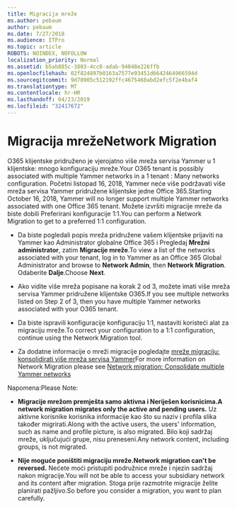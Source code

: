 ```yaml
---
title: Migracija mreže
ms.author: pebaum
author: pebaum
ms.date: 7/27/2018
ms.audience: ITPro
ms.topic: article
ROBOTS: NOINDEX, NOFOLLOW
localization_priority: Normal
ms.assetid: b5ab885c-3803-4cc8-adab-94848e226ffb
ms.openlocfilehash: 02f824897b0163a7577e93451d6642464966594d
ms.sourcegitcommit: 9d78905c512192ffc4675468abd2efc5f2e4baf4
ms.translationtype: MT
ms.contentlocale: hr-HR
ms.lasthandoff: 04/23/2019
ms.locfileid: "32417672"
---
```

# <a name="network-migration"></a><span data-ttu-id="0687f-102">Migracija mreže</span><span class="sxs-lookup"><span data-stu-id="0687f-102">Network Migration</span></span>

<span data-ttu-id="0687f-103">O365 klijentske pridruženo je vjerojatno više mreža servisa Yammer u 1 klijentske: mnogo konfiguraciju mreže.</span><span class="sxs-lookup"><span data-stu-id="0687f-103">Your O365 tenant is possibly associated with multiple Yammer networks in a 1 tenant : Many networks configuration.</span></span> <span data-ttu-id="0687f-104">Početni listopad 16, 2018, Yammer neće više podržavati više mreža servisa Yammer pridružene klijentske jedne Office 365.</span><span class="sxs-lookup"><span data-stu-id="0687f-104">Starting October 16, 2018, Yammer will no longer support multiple Yammer networks associated with one Office 365 tenant.</span></span> <span data-ttu-id="0687f-105">Možete izvršiti migracije mreže da biste dobili Preferirani konfiguracije 1:1.</span><span class="sxs-lookup"><span data-stu-id="0687f-105">You can perform a Network Migration to get to a preferred 1:1 configuration.</span></span>
  
- <span data-ttu-id="0687f-106">Da biste pogledali popis mreža pridružene vašem klijentske prijaviti na Yammer kao Administrator globalne Office 365 i Pregledaj **Mrežni administrator**, zatim **Migracije mreže**.</span><span class="sxs-lookup"><span data-stu-id="0687f-106">To view a list of the networks associated with your tenant, log in to Yammer as an Office 365 Global Administrator and browse to **Network Admin**, then **Network Migration**.</span></span> <span data-ttu-id="0687f-107">Odaberite **Dalje**.</span><span class="sxs-lookup"><span data-stu-id="0687f-107">Choose **Next**.</span></span>
    
- <span data-ttu-id="0687f-108">Ako vidite više mreža popisane na korak 2 od 3, možete imati više mreža servisa Yammer pridružene klijentske O365.</span><span class="sxs-lookup"><span data-stu-id="0687f-108">If you see multiple networks listed on Step 2 of 3, then you have multiple Yammer networks associated with your O365 tenant.</span></span>
    
- <span data-ttu-id="0687f-109">Da biste ispravili konfiguracije konfiguraciju 1:1, nastaviti koristeći alat za migraciju mreže.</span><span class="sxs-lookup"><span data-stu-id="0687f-109">To correct your configuration to a 1:1 configuration, continue using the Network Migration tool.</span></span>
    
- <span data-ttu-id="0687f-110">Za dodatne informacije o mreži migracije pogledajte [mreže migraciju: konsolidirati više mreža servisa Yammer](https://support.office.com/article/a22c1b20-9231-4ce2-a916-392b1056d002)</span><span class="sxs-lookup"><span data-stu-id="0687f-110">For more information on Network Migration please see [Network migration: Consolidate multiple Yammer networks](https://support.office.com/article/a22c1b20-9231-4ce2-a916-392b1056d002)</span></span>
    
<span data-ttu-id="0687f-111">Napomena:</span><span class="sxs-lookup"><span data-stu-id="0687f-111">Please Note:</span></span>
  
- <span data-ttu-id="0687f-112">**Migracije mrežom premješta samo aktivna i Neriješen korisnicima.**</span><span class="sxs-lookup"><span data-stu-id="0687f-112">**A network migration migrates only the active and pending users.**</span></span> <span data-ttu-id="0687f-113">Uz aktivne korisnike korisnika informacije kao što su naziv i profila slika također migrirati.</span><span class="sxs-lookup"><span data-stu-id="0687f-113">Along with the active users, the users' information, such as name and profile picture, is also migrated.</span></span> <span data-ttu-id="0687f-114">Bilo koji sadržaj mreže, uključujući grupe, nisu preneseni.</span><span class="sxs-lookup"><span data-stu-id="0687f-114">Any network content, including groups, is not migrated.</span></span> 
    
- <span data-ttu-id="0687f-115">**Nije moguće poništiti migraciju mreže.**</span><span class="sxs-lookup"><span data-stu-id="0687f-115">**Network migration can't be reversed.**</span></span> <span data-ttu-id="0687f-116">Nećete moći pristupiti podružnice mreže i njezin sadržaj nakon migracije.</span><span class="sxs-lookup"><span data-stu-id="0687f-116">You will not be able to access your subsidiary network and its content after migration.</span></span> <span data-ttu-id="0687f-117">Stoga prije razmotrite migracije želite planirati pažljivo.</span><span class="sxs-lookup"><span data-stu-id="0687f-117">So before you consider a migration, you want to plan carefully.</span></span> 
    

